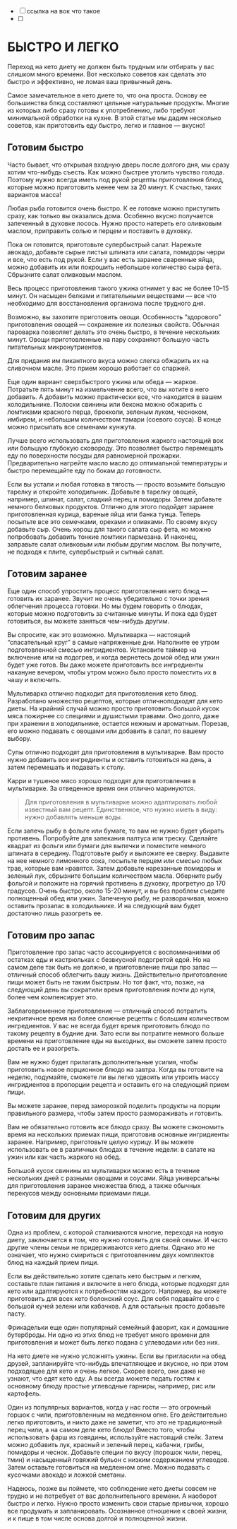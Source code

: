- [ ] ссылка на вок что такое
- [ ] 

# БЫСТРО И ЛЕГКО

Переход на кето диету не должен быть трудным или отбирать у вас слишком много времени. Вот несколько советов как сделать это быстро и эффективно, не ломая ваш привычный день.



Самое замечательное в кето диете то, что она проста. Основу ее большинства блюд составляют цельные натуральные продукты. Многие из которых либо сразу готовы к употреблению, либо требуют минимальной обработки на кухне. В этой статье мы дадим несколько советов, как приготовить еду быстро, легко и главное — вкусно!

## Готовим быстро

Часто бывает, что открывая входную дверь после долгого дня, мы сразу хотим что-нибудь съесть. Как можно быстрее утолить чувство голода. Поэтому нужно всегда иметь под рукой рецепты приготовления блюд, которые можно приготовить менее чем за 20 минут. К счастью, таких вариантов масса!

Любая рыба готовится очень быстро. К ее готовке можно приступить сразу, как только вы оказались дома. Особенно вкусно получается запеченный в духовке лосось. Нужно просто натереть его оливковым маслом, приправить солью и перцем и поставить в духовку. 

Пока он готовится, приготовьте супербыстрый салат. Нарежьте авокадо, добавьте сырые листья шпината или салата, помидоры черри и все, что есть под рукой. Если у вас есть заранее сваренные яйца, можно добавить их или покрошить небольшое количество сыра фета. Сбрызните салат оливковым маслом. 

Весь процесс приготовления такого ужина отнимет у вас не более 10–15 минут. Он насыщен белками и питательными веществами — все что необходимо для восстановления организма после трудного дня.

Возможно, вы захотите приготовить овощи. Особенность “здорового” приготовления овощей — сохранение их полезных свойств. Обычная пароварка позволяет делать это очень быстро, в течение нескольких минут. Овощи приготовленные на пару сохраняют большую часть питательных микронутриентов. 

Для придания им пикантного вкуса можно слегка обжарить их на сливочном масле. Это прием хорошо работает со спаржей.

Еще один вариант сверхбыстрого ужина или обеда — жаркое. Потратьте пять минут на измельчение всего, что вы хотите в него добавить. А добавить можно практически все, что находится в вашем холодильнике. Полоски свинины или бекона можно обжарить с ломтиками красного перца, брокколи, зеленым луком, чесноком, имбирем, и небольшим количеством тамари (соевого соуса). В конце можно присыпать все семенами кунжута. 

Лучше всего использовать для приготовления жаркого настоящий вок или большую глубокую сковороду. Это позволяет быстро перемещать еду по поверхности посуды для равномерной прожарки.  Предварительно нагрейте масло масло до оптимальной температуры и быстро перемещайте еду по бокам до готовности.

Если вы устали и любая готовка в тягость — просто возьмите большую тарелку и откройте холодильник. Добавьте в тарелку овощей, например, шпинат, салат, сладкий перец и помидоры. Затем добавьте немного белковых продуктов. Отлично для этого подойдет заранее приготовленная курица, вареные яйца или банка тунца. Теперь посыпьте все это семечками, орехами и оливками. По своему вкусу добавьте сыр. Очень хорош для такого салата сыр фета, но можно попробовать добавить тонкие ломтики пармезана. И наконец, заправьте салат оливковым или любым другим маслом. Вы получите, не подходя к плите, супербыстрый и сытный салат.



## Готовим заранее

Еще один способ упростить процесс приготовления кето блюд — готовить их заранее. Звучит не очень убедительно с точки зрения облегчения процесса готовки. Но мы будем говорить о блюдах, которые можно подготовить за считанные минуты. И пока еда будет готовиться, вы можете заняться чем-нибудь другим. 

Вы спросите, как это возможно. Мультиварка — настоящий “спасательный круг” в самые напряженные дни. Наполните ее утром подготовленной смесью ингридиентов. Установите таймер на включение или на подогрев, и когда вернетесь домой обед или ужин будет уже готов. Вы даже можете приготовить все ингредиенты накануне вечером, чтобы утром можно было просто поместить их в чашу и включить. 

Мультиварка отлично подходит для приготовления кето блюд. Разработано множество рецептов, которые отличноподходят для кето диеты. На крайний случай можно просто приготовить большой кусок мяса пожирнее со специями и душистыми травами. Оно долго, даже при хранении в холодильнике, остается нежным и ароматным. Порезав, его можно подавать с овощами или добавить в салат, по вашему выбору.

Супы отлично подходят для приготовления в мультиварке. Вам просто нужно добавить все ингредиенты и оставить готовиться на день, а затем перемешать и подавать к столу. 

Карри и тушеное мясо хорошо подходят для приготовления в мультиварке. За отведенное время они отлично маринуются. 

> Для приготовления в мультиварке можно адаптировать любой известный вам рецепт. Единственное, что нужно иметь в виду: нужно добавлять меньше воды.

Если запечь рыбу в фольге или бумаге, то вам не нужно будет убирать противень. Попробуйте для запекания палтуса или треску. Сделайте квадрат из фольги или бумаги для выпечки и поместите немного шпината в середину. Подготовьте рыбу и выложите ее сверху. Выдавите на нее немного лимонного сока, посыпьте перцем или смесью любых трав, которые вам нравятся. Затем добавьте нарезанные помидоры и зеленый лук, сбрызните большим количеством масла. Оберните рыбу фольгой и положите на горячий противень в духовку, прогретую до 170 градусов. Очень быстро, около 15-20 минут, и вы без проблем съедите полноценный обед или ужин. Запеченую рыбу, не разворачивая, можно оставить прозапас в холодильнике. И на следующий вам будет достаточно лишь разогреть ее.



## Готовим про запас

Приготовление про запас часто ассоциируется с воспоминаниями об остатках еды и кастрюльках с безвкусной подогретой едой. Но на самом деле так быть не должно, и приготовление пищи про запас — отличный способ облегчить вашу жизнь. Действительно приготовление пищи может быть не таким быстрым. Но тот факт, что, позже, на следующий день вы сократили время приготовления почти до нуля, более чем компенсирует это. 

Заблаговременное приготовление  — отличный способ потратить некритичное время на более сложные рецепты с большим количеством ингредиентов. У вас не всегда будет время приготовить блюдо по такому рецепту в будние дни. Зато если вы потратите немного больше времени на приготовление еды на выходных, вы сможете затем просто достать ее и разогреть. 

Вам не нужно будет прилагать дополнительные усилия, чтобы приготовить новое порционное блюдо на завтра. Когда вы готовите на неделю, подумайте, сможете ли вы легко удвоить или утроить массу ингридиентов в пропорции рецепта и оставить его на следующий прием пищи.

Вы можете заранее, перед заморозкой поделить продукты на порции правильного размера, чтобы затем просто размораживать и готовить.

Вам не обязательно готовить все блюдо сразу. Вы можете сэкономить время на нескольких приемах пищи, приготовив основные ингридиенты заранее. Например, приготовьте целую курицу. И вы можете использовать ее в различных блюдах в течение недели: в салате на ужин или как часть жаркого на обед. 

Большой кусок свинины из мультиварки можно есть в течение нескольких дней с разными овощами и соусами. Яйца универсальны для приготовления заранее множества блюд, а также обычных перекусов между основными приемами пищи.



## Готовим для других

Одна из проблем, с которой сталкиваются многие, переходя на новую диету, заключается в том, что нужно готовить для своей семьи. И часто другие члены семьи не придерживаются кето диеты. Однако это не означает, что нужно смириться с приготовлением двух комплектов блюд на каждый прием пищи.

Если вы действительно хотите сделать кето быстрым и легким, составьте план питания и включите в него блюда, которые подходят для кето или адаптируются к потребностям каждого. Например, вы можете приготовить для всех кето болонский соус. Для себя подавайте его с большой кучей зелени или кабачков. А для остальных просто добавьте пасту. 

Фрикадельки еще один популярный семейный фаворит, как и домашние бутерброды. Ни одно из этих блюд не требует много времени для приготовления и может быть легко подана с углеводами или без них. 

На кето диете не нужно усложнять ужины. Если вы пригласили на обед друзей, запланируйте что-нибудь впечатляющее и вкусное, но при этом подходящее для кето и очень легкое. Скорее всего, они даже не узнают, что едят кето еду. А вы всегда можете подать гостям к основному блюду простые углеводные гарниры, например, рис или картофель.

Один из популярных вариантов, когда у нас гости — это огромный горшок с чили, приготовленным на медленном огне. Его действительно легко приготовить, и никто даже не заметит, что это не традиционный перец чили, а на самом деле кето блюдо! Вместо того, чтобы использовать фарш из говядины, используйте настоящий стейк. Затем можно добавить лук, красный и зеленый перец, кабачки, грибы, помидоры и чеснок. Добавьте специи по вкусу (порошок чили, перец, тмин) и насыщенный говяжий бульон с низким содержанием углеводов. Затем оставьте готовиться на медленном огне. Можно подавать с кусочками авокадо и ложкой сметаны.

Надеюсь, позже вы поймете, что соблюдение кето диеты совсем не трудно и не потребует от вас дополнительного времени. А наоборот быстро и легко. Нужно просто изменить свои старые привычки, хорошо все продумать и запланировать. Осознанное отношение к своей жизни, и к пище в том числе основа долгой и полноценной жизни.
